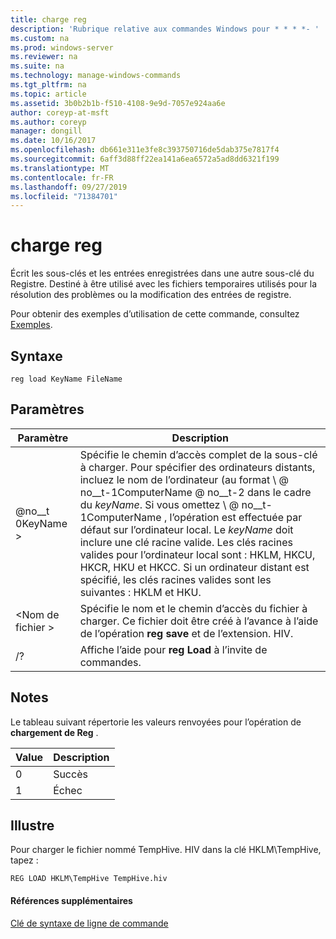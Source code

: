 ```yaml
---
title: charge reg
description: 'Rubrique relative aux commandes Windows pour * * * *- '
ms.custom: na
ms.prod: windows-server
ms.reviewer: na
ms.suite: na
ms.technology: manage-windows-commands
ms.tgt_pltfrm: na
ms.topic: article
ms.assetid: 3b0b2b1b-f510-4108-9e9d-7057e924aa6e
author: coreyp-at-msft
ms.author: coreyp
manager: dongill
ms.date: 10/16/2017
ms.openlocfilehash: db661e311e3fe8c393750716de5dab375e7817f4
ms.sourcegitcommit: 6aff3d88ff22ea141a6ea6572a5ad8dd6321f199
ms.translationtype: MT
ms.contentlocale: fr-FR
ms.lasthandoff: 09/27/2019
ms.locfileid: "71384701"
---
```

# <a name="reg-load"></a>charge reg



Écrit les sous-clés et les entrées enregistrées dans une autre sous-clé du Registre. Destiné à être utilisé avec les fichiers temporaires utilisés pour la résolution des problèmes ou la modification des entrées de registre.

Pour obtenir des exemples d’utilisation de cette commande, consultez [Exemples](#BKMK_examples).

## <a name="syntax"></a>Syntaxe

```
reg load KeyName FileName
```

## <a name="parameters"></a>Paramètres

|Paramètre|Description|
|---------|-----------|
|@no__t 0KeyName >|Spécifie le chemin d’accès complet de la sous-clé à charger. Pour spécifier des ordinateurs distants, incluez le nom de l’ordinateur (au format \\ @ no__t-1ComputerName @ no__t-2 dans le cadre du *keyName*. Si vous omettez \\ @ no__t-1ComputerName \, l’opération est effectuée par défaut sur l’ordinateur local. Le *keyName* doit inclure une clé racine valide. Les clés racines valides pour l’ordinateur local sont : HKLM, HKCU, HKCR, HKU et HKCC. Si un ordinateur distant est spécifié, les clés racines valides sont les suivantes : HKLM et HKU.|
|\<Nom de fichier >|Spécifie le nom et le chemin d’accès du fichier à charger. Ce fichier doit être créé à l’avance à l’aide de l’opération **reg save** et de l’extension. HIV.|
|/?|Affiche l’aide pour **reg Load** à l’invite de commandes.|

## <a name="remarks"></a>Notes

Le tableau suivant répertorie les valeurs renvoyées pour l’opération de **chargement de Reg** .

|Value|Description|
|-----|-----------|
|0|Succès|
|1|Échec|

## <a name="BKMK_examples"></a>Illustre

Pour charger le fichier nommé TempHive. HIV dans la clé HKLM\TempHive, tapez :
```
REG LOAD HKLM\TempHive TempHive.hiv
```

#### <a name="additional-references"></a>Références supplémentaires

[Clé de syntaxe de ligne de commande](command-line-syntax-key.md)